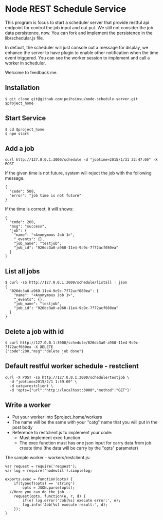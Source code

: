 Node REST Schedule Service
====

This program is focus to start a scheduler server that provide restful api endpoint for control the job input and out put. We still not consider the job data persistence, now. You can fork and implement the persistence in the lib/schedular.js file. 

In default, the scheduler will just console out a message for display, we enhance the server to have plugin to enable other notification when the time event triggered. You can see the worker session to implement and call a worker in scheduler.

Welcome to feedback me.

## Installation

```
$ git clone git@github.com:peihsinsu/node-schedule-server.git $project_home
```

## Start Service

```
$ cd $project_home
$ npm start
```

## Add a job

```
curl http://127.0.0.1:3000/schedule -d "jobtime=2015/1/31 22:47:00" -X POST
```

If the given time is not future, system will reject the job with the following message.

```
{
  "code": 500,
  "error": "job time is not future"
}
```

If the time is correct, it will shows:

```
{
  "code": 200,
  "msg": "success",
  "job": {
    "name": "<Anonymous Job 1>",
    "_events": {},
    "job_name": "testjob",
    "job_id": "026dc3a0-a960-11e4-9c9c-7f72acf080ea"
  }
}
```

## List all jobs

```
$ curl -sS http://127.0.0.1:3000/schedule/listall | json
{
  "026dc3a0-a960-11e4-9c9c-7f72acf080ea": {
    "name": "<Anonymous Job 1>",
    "_events": {},
    "job_name": "testjob",
    "job_id": "026dc3a0-a960-11e4-9c9c-7f72acf080ea"
  }
}
```

## Delete a job with id

```
$ curl http://127.0.0.1:3000/schedule/026dc3a0-a960-11e4-9c9c-7f72acf080ea -X DELETE
{"code":200,"msg":"delete job done"}
```

## Default restful worker schedule - restclient

```
curl -X POST -sS http://127.0.0.1:3000/schedule/testjob \
  -d "jobtime=2015/2/1 1:59:00" \
  -d catg=restclient \
  -d 'opts={"url":"http://localhost:3000","method":"GET"}'
```

## Write a worker

* Put your worker into $project_home/workers
* The name will be the same with your "catg" name that you will put in the post body
* Reference to restclient.js to implement your code:
  * Must implement exec function 
  * The exec function must has one json input for carry data from job create time (the data will be carry by the "opts" parameter)

The sample worker - workers/restclient.js:

```
var request = require('request');
var log = require('nodeutil').simplelog;

exports.exec = function(opts) {
	if(typeof(opts) == 'string')
		opts = JSON.parse(opts);
  //Here you can do the job...
	request(opts, function(e, r, d) {
		if(e) log.error('Job[%s] execute error:', e);
		log.info('Job[%s] execute result:', d);
	});
}
```
